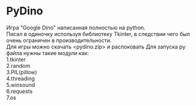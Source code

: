 # PyDino
Игра "Google Dino" написанная полностью на python.  
Писал в одиночку используя библиотеку Tkinter, в следствии чего был очень ограничен в производительности.  
Для игры можно скачать <pydino.zip> и распоковать
Для запуска py файла нужны такие модули как:  
1.tkinter  
2.random  
3.PIL(pillow)  
4.threading  
5.winsound  
6.requests  
7.os  
